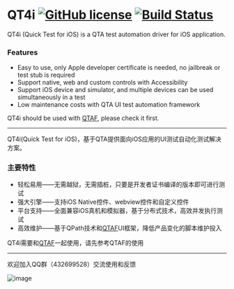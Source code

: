 # QT4i [![GitHub license](https://img.shields.io/cran/l/devtools.svg)](LICENSE) [![Build Status](https://travis-ci.com/Tencent/QT4i.svg?branch=master)](https://travis-ci.com/Tencent/QT4i)

 
QT4i (Quick Test for iOS) is a QTA test automation driver for iOS application.
 
### Features
 * Easy to use, only Apple developer certificate is needed, no jailbreak or test stub is required
 * Support native, web and custom controls with Accessibility
 * Support iOS device and simulator, and multiple devices can be used simultaneously in a test
 * Low maintenance costs with QTA UI test automation framework
 
QT4i should be used with [QTAF](https://github.com/Tencent/QTAF), please check it first.
 
------------------------------
 
QT4i(Quick Test for iOS)，基于QTA提供面向iOS应用的UI测试自动化测试解决方案。
 
### 主要特性
 * 轻松易用——无需越狱，无需插桩，只要是开发者证书编译的版本即可进行测试
 * 强大引擎——支持iOS Native控件、webview控件和自定义控件
 * 平台支持——全面兼容iOS真机和模拟器，基于分布式技术，高效并发执行测试
 * 高效维护——基于QPath技术和[QTAF](https://github.com/Tencent/QTAF)UI框架，降低产品变化的脚本维护投入
   
QT4i需要和[QTAF](https://github.com/Tencent/QTAF)一起使用，请先参考QTAF的使用

------------------------------

欢迎加入QQ群（432699528）交流使用和反馈

![image](https://github.com/Tencent/QTAF/blob/master/docs/misc/qq_group.png)

